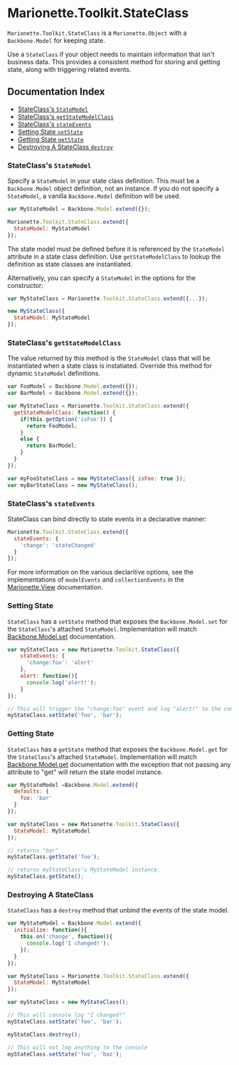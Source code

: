 # Marionette.Toolkit.StateClass

`Marionette.Toolkit.StateClass` is a `Marionette.Object` with a `Backbone.Model` for keeping state.

Use a `StateClass` if your object needs to maintain information that isn't business data.  This provides a consistent method for storing and getting state, along with triggering related events.

## Documentation Index

* [StateClass's `StateModel`](#stateclasss-statemodel)
* [StateClass's `getStateModelClass`](#stateclasss-getstatemodelclass)
* [StateClass's `stateEvents`](#stateclasss-stateevents)
* [Setting State `setState`](#setting-state)
* [Getting State `getState`](#getting-state)
* [Destroying A StateClass `destroy`](#destroying-a-stateclass)

### StateClass's `StateModel`

Specify a `StateModel` in your state class definition. This must be
a `Backbone.Model` object definition, not an instance.  If you do not
specify a `StateModel`, a vanilla `Backbone.Model` definition will be used.

```js
var MyStateModel = Backbone.Model.extend({});

Marionette.Toolkit.StateClass.extend({
  StateModel: MyStateModel
});
```

The state model must be defined before it is referenced by the
`StateModel` attribute in a state class definition. 
Use `getStateModelClass` to lookup the definition as state classes are instantiated.

Alternatively, you can specify a `StateModel` in the options for
the constructor:

```js
var MyStateClass = Marionette.Toolkit.StateClass.extend({...});

new MyStateClass({
  StateModel: MyStateModel
});
```

### StateClass's `getStateModelClass`
The value returned by this method is the `StateModel` class that will be instantiated when a state class is instatiated.
Override this method for dynamic `StateModel` definitions.

```js
var FooModel = Backbone.Model.extend({});
var BarModel = Backbone.Model.extend({});

var MyStateClass = Marionette.Toolkit.StateClass.extend({
  getStateModelClass: function() {
    if(this.getOption('isFoo')) {
      return FooModel;
    }
    else {
      return BarModel;
    }
  }
});

var myFooStateClass = new MyStateClass({ isFoo: true });
var myBarStateClass = new MyStateClass();
```

### StateClass's `stateEvents`

StateClass can bind directly to state events in a declarative manner:

```js
Marionette.Toolkit.StateClass.extend({
  stateEvents: {
    'change': 'stateChanged'
  }
});
```

For more information on the various declaritive options, see the 
implementations of `modelEvents` and `collectionEvents` in the [Marionette.View](./marionette.view.md#viewmodelevents-and-viewcollectionevents) documentation.

### Setting State

`StateClass` has a `setState` method that exposes the `Backbone.Model.set`
for the `StateClass`'s attached `StateModel`.  Implementation will match [Backbone.Model.set](http://backbonejs.org/#Model-set) documentation.

```js
var myStateClass = new Mationette.Toolkit.StateClass({
    stateEvents: {
      'change:foo': 'alert'
    },
    alert: function(){
      console.log('alert!');
    }
});

// This will trigger the "change:foo" event and log "alert!" to the console.
myStateClass.setState('foo', 'bar');
```

### Getting State

`StateClass` has a `getState` method that exposes the `Backbone.Model.get`
for the `StateClass`'s attached `StateModel`.  Implementation will match [Backbone.Model.get](http://backbonejs.org/#Model-get) documentation with the
exception that not passing any attribute to "get" will return the state model
instance.

```js
var MyStateModel =Backbone.Model.extend({
  defaults: {
    foo: 'bar'
  }
});

var myStateClass = new Mationette.Toolkit.StateClass({
  StateModel: MyStateModel
});

// returns "bar"
myStateClass.getState('foo');

// returns myStateClass's MyStateModel instance.
myStateClass.getState();
```

### Destroying A StateClass

`StateClass` has a `destroy` method that unbind the events of the state model.

```js
var MyStateModel = Backbone.Model.extend({
  initialize: function(){
    this.on('change', function(){
      console.log('I changed!');
    });
  }
});

var MyStateClass = Marionette.Toolkit.StateClass.extend({
  StateModel: MyStateModel
});

var myStateClass = new MyStateClass();

// This will console log "I changed!"
myStateClass.setState('foo', 'bar');

myStateClass.destroy();

// This will not log anything to the console
myStateClass.setState('foo', 'baz');
```
